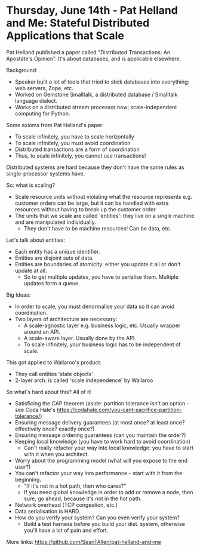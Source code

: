 # Thursday, June 14th - Pat Helland and Me: Stateful Distributed Applications that Scale

Pat Helland published a paper called "Distributed Transactions: An Apostate's Opinion". It's about databases, and is applicable elsewhere. 

Background:
  - Speaker built a lot of tools that tried to stick databases into everything: web servers, Zope, etc.
  - Worked on Gemstone Smalltalk, a distributed database / Smalltalk language dialect.
  - Works on a distributed stream processor now; scale-independent computing for Python.

Some axioms from Pat Helland's paper:
  - To scale infinitely, you have to scale horizontally
  - To scale infinitely, you must avoid coordination
  - Distributed transactions are a form of coordination
  - Thus, to scale infinitely, you cannot use transactions!

Distributed systems are hard because they don't have the same rules as single-processor systems have.

So: what is scaling?
  - Scale resource units without violating what the resource represents e.g. customer orders can be large, but it can be handled with extra resources without having to break up the customer order.
  - The units that we scale are called 'entities': they live on a single machine and are manipulated individually. 
      - They don't have to be machine resources! Can be data, etc. 

Let's talk about entities:
  - Each entity has a unique identifier. 
  - Entities are disjoint sets of data.
  - Entities are boundaries of atomicity: either you update it all or don't update at all.
    - So to get multiple updates, you have to serialise them. Multiple updates form a queue.

Big Ideas:
  - In order to scale, you must denormalise your data so it can avoid coordination.
  - Two layers of architecture are necessary:
    - A scale-agnostic layer e.g. business logic, etc. Usually wrapper around an API.
    - A scale-aware layer. Usually done by the API.
    - To scale infinitely, your business logic has to be independent of scale.

This got applied to Wallaroo's product:
  - They call entities 'state objects'
  - 2-layer arch. is called 'scale independence' by Wallaroo

So what's hard about this? All of it!
  - Satisficing the CAP theorem (aside: partition tolerance isn't an option - see Coda Hale's https://codahale.com/you-cant-sacrifice-partition-tolerance/)
  - Ensuring message delivery guarantees (at most once? at least once? effectively once? exactly once?)
  - Ensuring message ordering guarantees (can you maintain the order?)
  - Keeping local knowledge (you have to work hard to avoid coordination)
    - Can't really refactor your way into local knowledge: you have to start with it when you architect.
  - Worry about the programming model (what will you expose to the end user?)
  - You can't refactor your way into performance - start with it from the beginning. 
    - "If it's not in a hot path, then who cares?" 
    - If you need global knowledge in order to add or remove a node, then sure, go ahead, because it's not in the hot path.
  - Network overhead (TCP congestion, etc.)
  - Data serialisation is HARD.
  - How do you verify your system? Can you even verify your system?
    - Build a test harness before you build your dist. system, otherwise you'll have a lot of pain and effort.

More links: https://github.com/SeanTAllen/pat-helland-and-me
